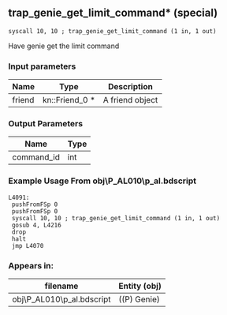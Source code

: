 ## trap_genie_get_limit_command* (special)

`syscall 10, 10 ; trap_genie_get_limit_command (1 in, 1 out)`

Have genie get the limit command

### Input parameters
| Name | Type | Description
|------|------|------------
| friend   | kn::Friend_0 *   | A friend object


### Output Parameters
| Name | Type
|------|-----
| command_id   | int   
### Example Usage From obj\P_AL010\p_al.bdscript
```plaintext
L4091:
 pushFromFSp 0
 pushFromFSp 0
 syscall 10, 10 ; trap_genie_get_limit_command (1 in, 1 out)
 gosub 4, L4216
 drop 
 halt 
 jmp L4070
```


### Appears in:
| filename | Entity (obj)
|----------|-------------
| obj\P_AL010\p_al.bdscript       | ((P) Genie)          



